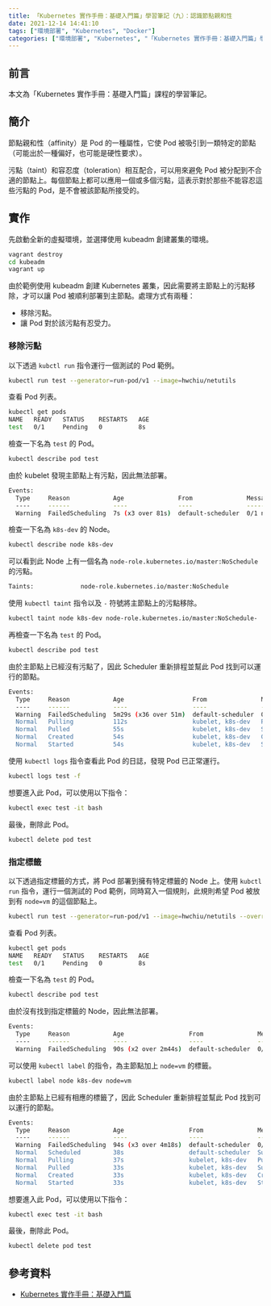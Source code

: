 ```yaml
---
title: 「Kubernetes 實作手冊：基礎入門篇」學習筆記（九）：認識節點親和性
date: 2021-12-14 14:41:10
tags: ["環境部署", "Kubernetes", "Docker"]
categories: ["環境部署", "Kubernetes", "「Kubernetes 實作手冊：基礎入門篇」學習筆記"]
---
```


## 前言

本文為「Kubernetes 實作手冊：基礎入門篇」課程的學習筆記。

## 簡介

節點親和性（affinity）是 Pod 的一種屬性，它使 Pod 被吸引到一類特定的節點 （可能出於一種偏好，也可能是硬性要求）。

污點（taint）和容忍度（toleration）相互配合，可以用來避免 Pod 被分配到不合適的節點上。每個節點上都可以應用一個或多個污點，這表示對於那些不能容忍這些污點的 Pod，是不會被該節點所接受的。

## 實作

先啟動全新的虛擬環境，並選擇使用 kubeadm 創建叢集的環境。

```BASH
vagrant destroy
cd kubeadm
vagrant up
```

由於範例使用 kubeadm 創建 Kubernetes 叢集，因此需要將主節點上的污點移除，才可以讓 Pod 被順利部署到主節點。處理方式有兩種：

- 移除污點。
- 讓 Pod 對於該污點有忍受力。

### 移除污點

以下透過 `kubctl run` 指令運行一個測試的 Pod 範例。

```BASH
kubectl run test --generator=run-pod/v1 --image=hwchiu/netutils
```

查看 Pod 列表。

```BASH
kubectl get pods
NAME   READY   STATUS    RESTARTS   AGE
test   0/1     Pending   0          8s
```

檢查一下名為 `test` 的 Pod。

```BASH
kubectl describe pod test
```

由於 kubelet 發現主節點上有污點，因此無法部署。

```BASH
Events:
  Type     Reason            Age               From               Message
  ----     ------            ----              ----               -------
  Warning  FailedScheduling  7s (x3 over 81s)  default-scheduler  0/1 nodes are available: 1 node(s) had taints that the pod didn't tolerate.
```

檢查一下名為 `k8s-dev` 的 Node。

```BASH
kubectl describe node k8s-dev
```

可以看到此 Node 上有一個名為 `node-role.kubernetes.io/master:NoSchedule` 的污點。

```BASH
Taints:             node-role.kubernetes.io/master:NoSchedule
```

使用 `kubectl taint` 指令以及 `-` 符號將主節點上的污點移除。

```BASH
kubectl taint node k8s-dev node-role.kubernetes.io/master:NoSchedule-
```

再檢查一下名為 `test` 的 Pod。

```BASH
kubectl describe pod test
```

由於主節點上已經沒有污點了，因此 Scheduler 重新排程並幫此 Pod 找到可以運行的節點。

```BASH
Events:
  Type     Reason            Age                   From               Message
  ----     ------            ----                  ----               -------
  Warning  FailedScheduling  5m29s (x36 over 51m)  default-scheduler  0/1 nodes are available: 1 node(s) had taints that the pod didn't tolerate.
  Normal   Pulling           112s                  kubelet, k8s-dev   Pulling image "hwchiu/netutils"
  Normal   Pulled            55s                   kubelet, k8s-dev   Successfully pulled image "hwchiu/netutils"
  Normal   Created           54s                   kubelet, k8s-dev   Created container test
  Normal   Started           54s                   kubelet, k8s-dev   Started container test
```

使用 `kubectl logs` 指令查看此 Pod 的日誌，發現 Pod 已正常運行。

```BASH
kubectl logs test -f
```

想要進入此 Pod，可以使用以下指令：

```BASH
kubectl exec test -it bash
```

最後，刪除此 Pod。

```BASH
kubectl delete pod test
```

### 指定標籤

以下透過指定標籤的方式，將 Pod 部署到擁有特定標籤的 Node 上。使用 `kubctl run` 指令，運行一個測試的 Pod 範例，同時寫入一個規則，此規則希望 Pod 被放到有 `node=vm` 的這個節點上。

```BASH
kubectl run test --generator=run-pod/v1 --image=hwchiu/netutils --overrides='{"spec":{"nodeSelector":{"node":"vm"}}}'
```

查看 Pod 列表。

```BASH
kubectl get pods
NAME   READY   STATUS    RESTARTS   AGE
test   0/1     Pending   0          8s
```

檢查一下名為 `test` 的 Pod。

```BASH
kubectl describe pod test
```

由於沒有找到指定標籤的 Node，因此無法部署。

```BASH
Events:
  Type     Reason            Age                  From               Message
  ----     ------            ----                 ----               -------
  Warning  FailedScheduling  90s (x2 over 2m44s)  default-scheduler  0/1 nodes are available: 1 node(s) didn't match node selector.
```

可以使用 `kubectl label` 的指令，為主節點加上 `node=vm` 的標籤。

```BASH
kubectl label node k8s-dev node=vm
```

由於主節點上已經有相應的標籤了，因此 Scheduler 重新排程並幫此 Pod 找到可以運行的節點。

```BASH
Events:
  Type     Reason            Age                  From               Message
  ----     ------            ----                 ----               -------
  Warning  FailedScheduling  94s (x3 over 4m18s)  default-scheduler  0/1 nodes are available: 1 node(s) didn't match node selector.
  Normal   Scheduled         38s                  default-scheduler  Successfully assigned default/test to k8s-dev
  Normal   Pulling           37s                  kubelet, k8s-dev   Pulling image "hwchiu/netutils"
  Normal   Pulled            33s                  kubelet, k8s-dev   Successfully pulled image "hwchiu/netutils"
  Normal   Created           33s                  kubelet, k8s-dev   Created container test
  Normal   Started           33s                  kubelet, k8s-dev   Started container test
```

想要進入此 Pod，可以使用以下指令：

```BASH
kubectl exec test -it bash
```

最後，刪除此 Pod。

```BASH
kubectl delete pod test
```

## 參考資料

- [Kubernetes 實作手冊：基礎入門篇](https://hiskio.com/courses/349/about)

